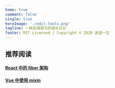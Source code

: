 ```yaml
---
home: true
comment: false
single: true
heroImage: './edit-tools.png'
tagline: 一枚前端菜鸟的成长日记
footer: MIT Licensed | Copyright © 2020 逍遥一生
---
```


## 推荐阅读

#### [React 中的 fiber 架构]('www.chenxiaoyao.cn/2019-11-28-react-fiber')

#### [Vue 中使用 mixin]('www.chenxiaoyao.cn/2020-05-12-using-mixin-in-vue')
